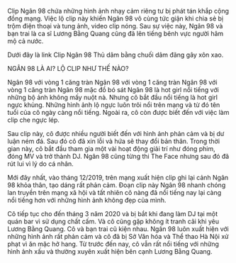 Clip Ngân 98 chứa những hình ảnh nhạy cảm riêng tư bị phát tán khắp cộng đồng mạng. Việc lộ clip này khiến Ngân 98 vô cùng tức giận khi chia sẻ bị trộm điện thoại và tung ảnh, video clip nóng. Sau sự việc này, Ngân 98 và bạn trai là ca sĩ Lương Bằng Quang cũng đã lên tiếng bênh vực người hâm mộ cả nước.

Dưới đây là link Clip Ngân 98 Thủ dâm bằng chuối dâm đãng gây xôn xao.

NGÂN 98 LÀ AI? LỘ CLIP NHƯ THẾ NÀO?

Ngân 98 với vòng 1 căng tràn
Ngân 98 với vòng 1 căng tràn
Ngân 98 với vòng 1 căng tràn
Ngân 98 mặc đồ bó sát
Ngân 98 là hot girl nổi tiếng với những bộ ảnh không mấy nuột nà. Nhưng cô bắt đầu nổi tiếng là hot girl ngực khủng. Những hình ảnh lộ ngực luôn trôi nổi trên mạng và từ đó tên tuổi của cô ngày càng nổi tiếng. Ngoài ra, cô còn được biết đến với việc làm clip che ngực lép.

Sau clip này, cô được nhiều người biết đến với hình ảnh phản cảm và bị dư luận ném đá. Sau đó cô đã xin lỗi và hứa sẽ thay đổi bản thân. Trong thời gian này, cô bắt đầu tham gia một vài hoạt động giải trí như đóng phim, đóng MV và trở thành DJ. Ngân 98 cũng từng thi The Face nhưng sau đó đã rút lui vì lý do cá nhân.

Mới đây nhất, vào tháng 12/2019, trên mạng xuất hiện clip ghi lại cảnh Ngân 98 khỏa thân, tạo dáng rất phản cảm. Đoạn clip này Ngân 98 nhanh chóng lan truyền trên mạng xã hội và tất nhiên cô nàng đã nổi tiếng nay lại càng nổi tiếng hơn với những hình ảnh không đẹp của mình.

Cô tiếp tục cho đến tháng 3 năm 2020 và bị bắt khi đang làm DJ tại một quán bar vì sử dụng chất cấm. Và cô cũng gặp không ít tranh cãi khi yêu Lương Bằng Quang. Cô và bạn trai cũ kiện nhau. Ngân 98 luôn xuất hiện với những hình ảnh rất phản cảm và cô đã bị Sở Văn hóa và Thể thao Hà Nội xử phạt vì ăn mặc hở hang. Từ trước đến nay, cô vẫn rất nổi tiếng với những hình ảnh xấu và thường xuyên xuất hiện bên cạnh Lương Bằng Quang.
